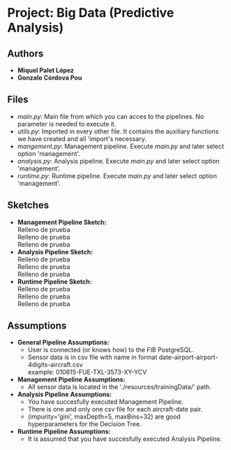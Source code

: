 # Project: Big Data (Predictive Analysis)

## Authors
* **Miquel Palet López**
* **Gonzalo Córdova Pou**

## Files
- _main.py_: Main file from which you can acces to the pipelines. No parameter is needed to execute it.
- _utils.py_: Imported in every other file. It contains the auxiliary functions we have created and all 'import's necessary.
- _mangement.py_: Management pipeline. Execute _main.py_ and later select option 'management'.
- _analysis.py_: Analysis pipeline. Execute _main.py_ and later select option 'management'.
- _runtime.py_: Runtime pipeline. Execute _main.py_ and later select option 'management'.

## Sketches
  - **Management Pipeline Sketch:**
          <br> Relleno de prueba
          <br> Relleno de prueba
          <br> Relleno de prueba
  - **Analysis Pipeline Sketch:**
          <br> Relleno de prueba
          <br> Relleno de prueba
          <br> Relleno de prueba
  - **Runtime Pipeline Sketch:**
          <br> Relleno de prueba
          <br> Relleno de prueba
          <br> Relleno de prueba

## Assumptions
* **General Pipeline Assumptions:**
    - User is connected (or knows how) to the FIB PostgreSQL.
    - Sensor data is in csv file with name in format date-airport-airport-4digits-aircraft.csv
    <br> example: 010615-FUE-TXL-3573-XY-YCV
* **Management Pipeline Assumptions:**
    - All sensor data is located in the './resources/trainingData/' path.
* **Analysis Pipeline Assumptions:**
    - You have succesfully executed Management Pipeline.
    - There is one and only one csv file for each aircraft-date pair.
    - (impurity='gini', maxDepth=5, maxBins=32) are good hyperparameters for the Decision Tree.
* **Runtime Pipeline Assumptions:**
    - It is assumed that you have succesfully executed Analysis Pipeline.
